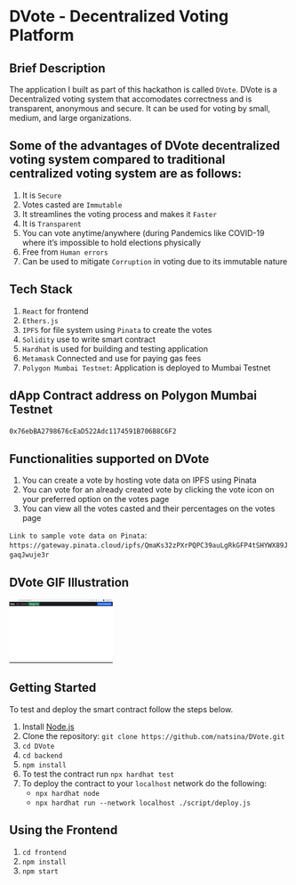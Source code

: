 # DVote - Decentralized Voting Platform

## Brief Description

The application I built as part of this hackathon is called `DVote`. DVote is a Decentralized voting system that accomodates correctness and is transparent, anonymous and secure. It can be used for voting by small, medium, and large organizations.

## Some of the advantages of DVote decentralized voting system compared to traditional centralized voting system are as follows:

1. It is `Secure`
2. Votes casted are `Immutable`
3. It streamlines the voting process and makes it `Faster` 
4. It is `Transparent`
5. You can vote anytime/anywhere (during Pandemics like COVID-19 where it’s impossible to hold elections physically
6. Free from `Human errors`
7. Can be used to mitigate `Corruption` in voting due to its immutable nature


## Tech Stack

1. `React` for frontend
2. `Ethers.js`
3. `IPFS` for file system using `Pinata` to create the votes
4. `Solidity` use to write smart contract
5. `Hardhat` is used for building and testing application
6. `Metamask` Connected and use for paying gas fees
7. `Polygon Mumbai Testnet`: Application is deployed to Mumbai Testnet 

## dApp Contract address on Polygon Mumbai Testnet

`0x76ebBA2798676cEaD522Adc1174591B706B8C6F2`

## Functionalities supported on DVote

1. You can create a vote by hosting vote data on IPFS using Pinata
2. You can vote for an already created vote by clicking the vote icon on your preferred option on the votes page
3. You can view all the votes casted and their percentages on the votes page

`Link to sample vote data on Pinata`: `https://gateway.pinata.cloud/ipfs/QmaKs32zPXrPQPC39auLgRkGFP4tSHYWX89JgaqJwuje3r`

## DVote GIF Illustration

![](https://github.com/natsina/DVote/blob/main/DVote_Vid_AdobeExpress%20(2).gif)

## Getting Started

To test and deploy the smart contract follow the steps below.

1. Install [Node.js](https://nodejs.org/en/download/)
2. Clone the repository: `git clone https://github.com/natsina/DVote.git`
3. `cd DVote`
4. `cd backend`
5. `npm install`
6. To test the contract run `npx hardhat test`
7. To deploy the contract to your `localhost` network do the following:
   - `npx hardhat node`
   - `npx hardhat run --network localhost ./script/deploy.js`

## Using the Frontend

1. `cd frontend`
2. `npm install`
3. `npm start`
